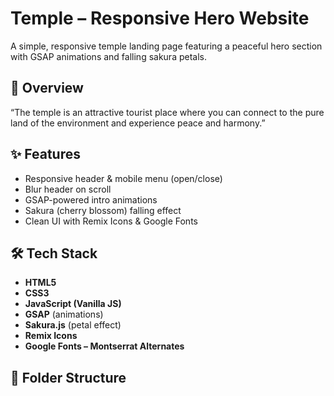 # Temple – Responsive Hero Website

A simple, responsive temple landing page featuring a peaceful hero section with GSAP animations and falling sakura petals.

## 🌸 Overview
“The temple is an attractive tourist place where you can connect to the pure land of the environment and experience peace and harmony.”

## ✨ Features
- Responsive header & mobile menu (open/close)
- Blur header on scroll
- GSAP-powered intro animations
- Sakura (cherry blossom) falling effect
- Clean UI with Remix Icons & Google Fonts

## 🛠 Tech Stack
- **HTML5**
- **CSS3**
- **JavaScript (Vanilla JS)**
- **GSAP** (animations)
- **Sakura.js** (petal effect)
- **Remix Icons**
- **Google Fonts – Montserrat Alternates**

## 📁 Folder Structure
